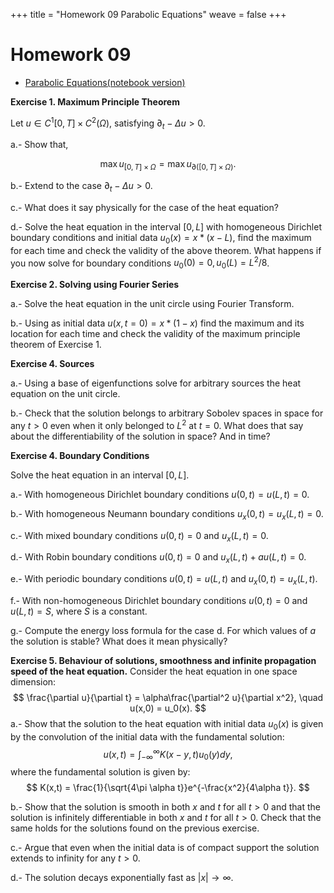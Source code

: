 +++
title = "Homework 09 Parabolic Equations"
weave = false
+++

# Homework 09

- [Parabolic Equations(notebook version)](Parabolic_equations.ipynb)
  
<!-- - \textinput{homeworks/Parabolic_equations.md} -->

**Exercise 1. Maximum Principle Theorem**

Let $u \in C^1[0,T] \times C^2(Ω)$, satisfying $\partial_t - \Delta u > 0$.

a.- Show that,

$$
\max{u}_{[0,T] \times \Omega} = \max{u}_{\partial([0,T] \times \Omega)}.
$$

b.- Extend to the case $\partial_t - \Delta u > 0$.

c.- What does it say physically for the case of the heat equation?

d.- Solve the heat equation in the interval $[0,L]$ with homogeneous Dirichlet boundary conditions and initial data $u_0(x) = x * (x-L)$, find the maximum for each time and check the validity of the above theorem. What happens if you now solve for boundary conditions $u_0(0) = 0, u_0(L) = L^2/8$. 

**Exercise 2. Solving using Fourier Series**

a.- Solve the heat equation in the unit circle using Fourier Transform. 

b.- Using as initial data $u(x,t=0) = x*(1-x)$ find the maximum and its location for each time and check the validity of the maximum principle theorem of Exercise 1.

**Exercise 4. Sources**

a.- Using a base of eigenfunctions solve for arbitrary sources the heat equation on the unit circle.

b.- Check that the solution belongs to arbitrary Sobolev spaces in space for any $t>0$ even when it only belonged to $L^2$ at $t=0$. What does that say about the differentiability of the solution in space? And in time?

**Exercise 4. Boundary Conditions**

Solve the heat equation in an interval $[0,L]$.

a.- With homogeneous Dirichlet boundary conditions $u(0,t)=u(L,t)=0$.

b.- With homogeneous Neumann boundary conditions $u_x(0,t)=u_x(L,t)=0$.

c.- With mixed boundary conditions $u(0,t)=0$ and $u_x(L,t)=0$. 

d.- With Robin boundary conditions $u(0,t)=0$ and $u_x(L,t) + au(L,t)=0$.

e.- With periodic boundary conditions $u(0,t)=u(L,t)$ and $u_x(0,t)=u_x(L,t)$.

f.- With non-homogeneous Dirichlet boundary conditions $u(0,t)=0$ and $u(L,t)=S$, where $S$ is a constant.

g.- Compute the energy loss formula for the case d. For which values of $a$ the solution is stable? What does it mean physically?

**Exercise 5. Behaviour of solutions, smoothness and infinite propagation speed of the heat equation.**
Consider the heat equation in one space dimension:
$$
\frac{\partial u}{\partial t} = \alpha\frac{\partial^2 u}{\partial x^2}, \quad u(x,0) = u_0(x).
$$
a.- Show that the solution to the heat equation with initial data $u_0(x)$ is given by the convolution of the initial data with the fundamental solution:
$$
u(x,t) = \int_{-\infty}^{\infty} K(x-y,t)u_0(y)dy,
$$
where the fundamental solution is given by:
$$
K(x,t) = \frac{1}{\sqrt{4\pi \alpha t}}e^{-\frac{x^2}{4\alpha t}}.
$$

b.- Show that the solution is smooth in both $x$ and $t$ for all $t>0$ and that the solution is infinitely differentiable in both $x$ and $t$ for all $t>0$. Check that the same holds for the solutions found on the previous exercise. 

c.- Argue that even when the initial data is of compact support the solution extends to infinity for any $t>0$.

d.- The solution decays exponentially fast as $|x| \to ∞$.